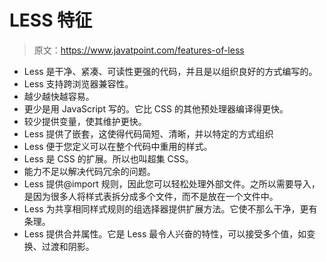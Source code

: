 # LESS 特征

> 原文：<https://www.javatpoint.com/features-of-less>

*   Less 是干净、紧凑、可读性更强的代码，并且是以组织良好的方式编写的。
*   Less 支持跨浏览器兼容性。
*   越少越快越容易。
*   更少是用 JavaScript 写的。它比 CSS 的其他预处理器编译得更快。
*   较少提供变量，使其维护更快。
*   Less 提供了嵌套，这使得代码简短、清晰，并以特定的方式组织
*   Less 便于您定义可以在整个代码中重用的样式。
*   Less 是 CSS 的扩展。所以也叫超集 CSS。
*   能力不足以解决代码冗余的问题。
*   Less 提供@import 规则，因此您可以轻松处理外部文件。之所以需要导入，是因为很多人将样式表拆分成多个文件，而不是放在一个文件中。
*   Less 为共享相同样式规则的组选择器提供扩展方法。它使不那么干净，更有条理。
*   Less 提供合并属性。它是 Less 最令人兴奋的特性，可以接受多个值，如变换、过渡和阴影。